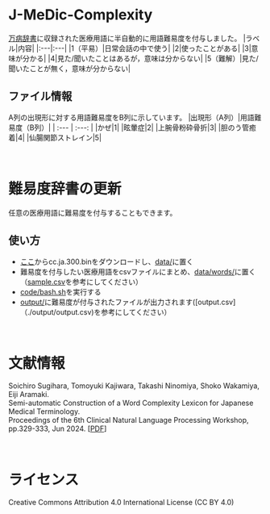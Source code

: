 # J-MeDic-Complexity
[万病辞書](https://sociocom.naist.jp/manbyou-dic/)に収録された医療用語に半自動的に用語難易度を付与しました。
|ラベル|内容|
|:---|:---|
|1（平易）|日常会話の中で使う|
|2|使ったことがある|
|3|意味が分かる|
|4|見た/聞いたことはあるが，意味は分からない|
|5（難解）|見た/聞いたことが無く，意味が分からない|

## ファイル情報
A列の出現形に対する用語難易度をB列に示しています。
|出現形（A列）|用語難易度（B列）|
| :--- | :---: |
|かぜ|1|
|眩暈症|2|
|上腕骨粉砕骨折|3|
|胆のう管癒着|4|
|仙腸関節ストレイン|5|

<br>

# 難易度辞書の更新
任意の医療用語に難易度を付与することもできます。

## 使い方
- [ここ](https://fasttext.cc/docs/en/crawl-vectors.html)からcc.ja.300.binをダウンロードし、[data/](./data/)に置く
- 難易度を付与したい医療用語をcsvファイルにまとめ、[data/words/](./data/words/)に置く（[sample.csv](./data/words/sample.csv)を参考にしてください）
- [code/bash.sh](./code/bash.sh)を実行する
- [output/](./output/)に難易度が付与されたファイルが出力されます([output.csv]（./output/output.csv)を参考にしてください）

<br>

# 文献情報
Soichiro Sugihara, Tomoyuki Kajiwara, Takashi Ninomiya, Shoko Wakamiya, Eiji Aramaki. <br>
Semi-automatic Construction of a Word Complexity Lexicon for Japanese Medical Terminology. <br>
Proceedings of the 6th Clinical Natural Language Processing Workshop, pp.329-333, Jun 2024. [[PDF](https://aclanthology.org/2024.clinicalnlp-1.29.pdf)]

<br>

# ライセンス
Creative Commons Attribution 4.0 International License (CC BY 4.0)
